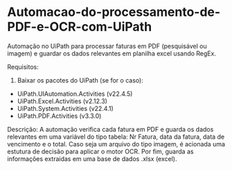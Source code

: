 # Automacao-do-processamento-de-PDF-e-OCR-com-UiPath
Automação no UiPath para processar faturas em PDF (pesquisável ou imagem) e guardar os  dados relevantes em planilha excel usando RegEx.

Requisitos:
1. Baixar os pacotes do UiPath (se for o caso):
  - UiPath.UIAutomation.Activities (v22.4.5)
  - UiPath.Excel.Activities (v2.12.3)
  - UiPath.System.Activities (v22.4.1)
  - UiPath.PDF.Activities (v3.3.0)


Descrição:
A automação verifica cada fatura em PDF e guarda os dados relevantes em uma variável do tipo tabela: Nr Fatura, data da fatura, data de vencimento e o total. Caso seja um arquivo do tipo imagem, é acionada uma estutura de decisão para aplicar o motor OCR. Por fim, guarda as informações extraidas em uma base de dados .xlsx (excel).
